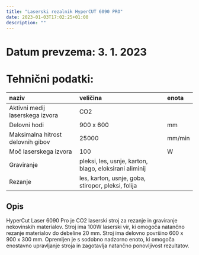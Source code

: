 ```yaml
---
title: "Laserski rezalnik HyperCUT 6090 PRO"
date: 2023-01-03T17:02:25+01:00
description: ""
---
```

# Datum prevzema: 3. 1. 2023
# Tehnični podatki:
| naziv | veličina | enota |
| :-- | :-- | :-- |
| Aktivni medij laserskega izvora | CO2 |  |
| Delovni hodi | 900 x 600 | mm
| Maksimalna hitrost delovnih gibov | 25000 | mm/min |
| Moč laserskega izvora | 100 | W |
| Graviranje | pleksi,  les, usnje, karton, blago, eloksirani aliminij |  |
| Rezanje | les, karton, usnje, goba, stiropor, pleksi, folija |  |
## Opis
HyperCut Laser 6090 Pro je CO2 laserski stroj za rezanje in graviranje nekovinskih materialov. Stroj ima 100W laserski vir, ki omogoča natančno rezanje materialov do debeline 20 mm. Stroj ima delovno površino 600 x 900 x 300 mm. Opremljen je s sodobno nadzorno enoto, ki omogoča enostavno upravljanje stroja in zagotavlja natančno ponovljivost rezultatov. 

